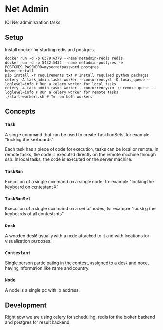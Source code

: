 # Net Admin
IOI Net administration tasks

## Setup

Install docker for starting redis and postgres.
```
docker run -d -p 6379:6379 --name netadmin-redis redis
docker run -d -p 5432:5432 --name netadmin-postgres -e POSTGRES_PASSWORD=mysecretpassword postgres
bower install
pip install -r requirements.txt # Install required python packages
celery -A task_admin.tasks worker --concurrency=2 -Q local_queue --loglevel=info # Run a celery worker for local tasks
celery -A task_admin.tasks worker --concurrency=10 -Q remote_queue --loglevel=info # Run a celery worker for remote tasks
./start-workers.sh # To run both workers
```


## Concepts

### `Task`
  A single command that can be used to create TaskRunSets, for example "locking the keyboards".

  Each task has a piece of code for execution, tasks can be local or remote. In remote tasks, the 
  code is executed directly on the remote machine through ssh. In local tasks, the code is executed on the server machine.

### `TaskRun`
 Execution of a single command on a single node, for example "locking the keyboard on contestant X"

### `TaskRunSet`
 Execution of a single command on a set of nodes, for example "locking the keyboards of all contestants"

### `Desk`
 A wooden desk! usually with a node attached to it and with locations for visualization purposes.

### `Contestant`
 Single person participating in the contest, assigned to a desk and node, having information like name and country.

### `Node`
 A node is a single pc with ip address.


## Development

Right now we are using celery for scheduling, redis for the broker backend and postgres for result backend.
